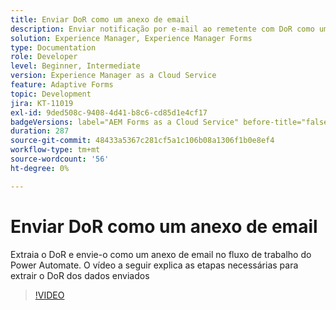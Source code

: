 ```yaml
---
title: Enviar DoR como um anexo de email
description: Enviar notificação por e-mail ao remetente com DoR como um anexo de e-mail
solution: Experience Manager, Experience Manager Forms
type: Documentation
role: Developer
level: Beginner, Intermediate
version: Experience Manager as a Cloud Service
feature: Adaptive Forms
topic: Development
jira: KT-11019
exl-id: 9ded508c-9408-4d41-b8c6-cd85d1e4cf17
badgeVersions: label="AEM Forms as a Cloud Service" before-title="false"
duration: 287
source-git-commit: 48433a5367c281cf5a1c106b08a1306f1b0e8ef4
workflow-type: tm+mt
source-wordcount: '56'
ht-degree: 0%

---
```


# Enviar DoR como um anexo de email

Extraia o DoR e envie-o como um anexo de email no fluxo de trabalho do Power Automate.
O vídeo a seguir explica as etapas necessárias para extrair o DoR dos dados enviados
>[!VIDEO](https://video.tv.adobe.com/v/346731?quality=12&learn=on)
